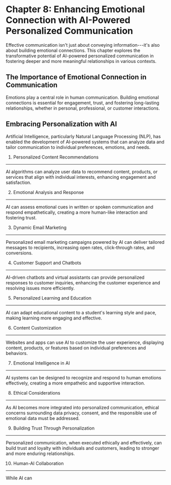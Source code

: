 Chapter 8: Enhancing Emotional Connection with AI-Powered Personalized Communication
====================================================================================

Effective communication isn't just about conveying information---it's also about building emotional connections. This chapter explores the transformative potential of AI-powered personalized communication in fostering deeper and more meaningful relationships in various contexts.

The Importance of Emotional Connection in Communication
-------------------------------------------------------

Emotions play a central role in human communication. Building emotional connections is essential for engagement, trust, and fostering long-lasting relationships, whether in personal, professional, or customer interactions.

Embracing Personalization with AI
---------------------------------

Artificial Intelligence, particularly Natural Language Processing (NLP), has enabled the development of AI-powered systems that can analyze data and tailor communication to individual preferences, emotions, and needs.

1. Personalized Content Recommendations
---------------------------------------

AI algorithms can analyze user data to recommend content, products, or services that align with individual interests, enhancing engagement and satisfaction.

2. Emotional Analysis and Response
----------------------------------

AI can assess emotional cues in written or spoken communication and respond empathetically, creating a more human-like interaction and fostering trust.

3. Dynamic Email Marketing
--------------------------

Personalized email marketing campaigns powered by AI can deliver tailored messages to recipients, increasing open rates, click-through rates, and conversions.

4. Customer Support and Chatbots
--------------------------------

AI-driven chatbots and virtual assistants can provide personalized responses to customer inquiries, enhancing the customer experience and resolving issues more efficiently.

5. Personalized Learning and Education
--------------------------------------

AI can adapt educational content to a student's learning style and pace, making learning more engaging and effective.

6. Content Customization
------------------------

Websites and apps can use AI to customize the user experience, displaying content, products, or features based on individual preferences and behaviors.

7. Emotional Intelligence in AI
-------------------------------

AI systems can be designed to recognize and respond to human emotions effectively, creating a more empathetic and supportive interaction.

8. Ethical Considerations
-------------------------

As AI becomes more integrated into personalized communication, ethical concerns surrounding data privacy, consent, and the responsible use of emotional data must be addressed.

9. Building Trust Through Personalization
-----------------------------------------

Personalized communication, when executed ethically and effectively, can build trust and loyalty with individuals and customers, leading to stronger and more enduring relationships.

10. Human-AI Collaboration
--------------------------

While AI can
